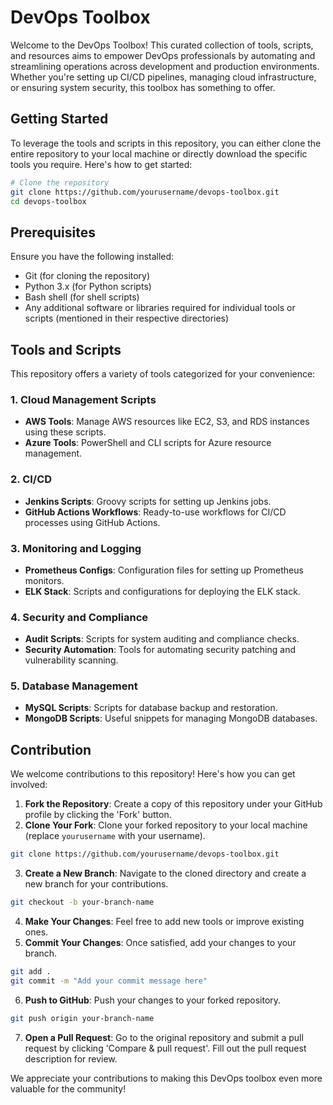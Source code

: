 # DevOps Toolbox

Welcome to the DevOps Toolbox! This curated collection of tools, scripts, and resources aims to empower DevOps professionals by automating and streamlining operations across development and production environments. Whether you're setting up CI/CD pipelines, managing cloud infrastructure, or ensuring system security, this toolbox has something to offer.

## Getting Started

To leverage the tools and scripts in this repository, you can either clone the entire repository to your local machine or directly download the specific tools you require. Here's how to get started:

```bash
# Clone the repository
git clone https://github.com/yourusername/devops-toolbox.git
cd devops-toolbox
```

## Prerequisites

Ensure you have the following installed:

- Git (for cloning the repository)
- Python 3.x (for Python scripts)
- Bash shell (for shell scripts)
- Any additional software or libraries required for individual tools or scripts (mentioned in their respective directories)

## Tools and Scripts

This repository offers a variety of tools categorized for your convenience:

### 1. **Cloud Management Scripts**

- **AWS Tools**: Manage AWS resources like EC2, S3, and RDS instances using these scripts.
- **Azure Tools**: PowerShell and CLI scripts for Azure resource management.

### 2. **CI/CD**

- **Jenkins Scripts**: Groovy scripts for setting up Jenkins jobs.
- **GitHub Actions Workflows**: Ready-to-use workflows for CI/CD processes using GitHub Actions.

### 3. **Monitoring and Logging**

- **Prometheus Configs**: Configuration files for setting up Prometheus monitors.
- **ELK Stack**: Scripts and configurations for deploying the ELK stack.

### 4. **Security and Compliance**

- **Audit Scripts**: Scripts for system auditing and compliance checks.
- **Security Automation**: Tools for automating security patching and vulnerability scanning.

### 5. **Database Management**

- **MySQL Scripts**: Scripts for database backup and restoration.
- **MongoDB Scripts**: Useful snippets for managing MongoDB databases.

## Contribution

We welcome contributions to this repository! Here's how you can get involved:

1. **Fork the Repository**: Create a copy of this repository under your GitHub profile by clicking the 'Fork' button.
2. **Clone Your Fork**: Clone your forked repository to your local machine (replace `yourusername` with your username).

```bash
git clone https://github.com/yourusername/devops-toolbox.git
```

3. **Create a New Branch**: Navigate to the cloned directory and create a new branch for your contributions.

```bash
git checkout -b your-branch-name
```

4. **Make Your Changes**: Feel free to add new tools or improve existing ones.
5. **Commit Your Changes**: Once satisfied, add your changes to your branch.

```bash
git add .
git commit -m "Add your commit message here"
```

6. **Push to GitHub**: Push your changes to your forked repository.

```bash
git push origin your-branch-name
```

7. **Open a Pull Request**: Go to the original repository and submit a pull request by clicking 'Compare & pull request'. Fill out the pull request description for review.

We appreciate your contributions to making this DevOps toolbox even more valuable for the community!
